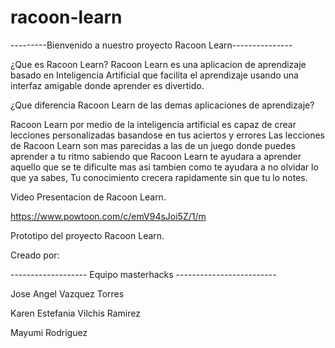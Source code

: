 # racoon-learn 


---------Bienvenido a nuestro proyecto Racoon Learn---------------



¿Que es Racoon Learn?
Racoon Learn es una aplicacion de aprendizaje basado en Inteligencia Artificial que facilita el aprendizaje usando una interfaz amigable donde aprender es divertido.



¿Que diferencia Racoon Learn de las demas aplicaciones de aprendizaje?


Racoon Learn por medio de la inteligencia artificial es capaz de crear lecciones personalizadas basandose en tus aciertos y errores
Las lecciones de Racoon Learn son mas parecidas a las de un juego donde puedes aprender a tu ritmo sabiendo que Racoon Learn te ayudara a aprender aquello que se te dificulte mas
asi tambien como te ayudara a no olvidar lo que ya sabes, Tu conocimiento crecera rapidamente sin que tu lo notes.


Video Presentacion de Racoon Learn.

https://www.powtoon.com/c/emV94sJoi5Z/1/m


Prototipo del proyecto Racoon Learn.



Creado por:


-------------------   Equipo masterhacks   -------------------------


Jose Angel Vazquez Torres 



Karen Estefania Vilchis Ramirez



Mayumi Rodriguez
